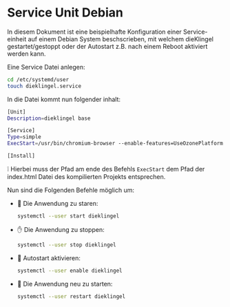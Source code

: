 # Service Unit Debian

In diesem Dokument ist eine beispielhafte Konfiguration einer Service-einheit auf einem
Debian System beschscrieben, mit welchem dieKlingel gestartet/gestoppt oder der Autostart
z.B. nach einem Reboot aktiviert werden kann.

Eine Service Datei anlegen:

```bash
cd /etc/systemd/user
touch dieklingel.service
```

In die Datei kommt nun folgender inhalt:

```bash
[Unit]
Description=dieklingel base

[Service]
Type=simple
ExecStart=/usr/bin/chromium-browser --enable-features=UseOzonePlatform --ozone-platform=wayland --noerrdialogs --disable-infobars --allow-file-access-from-files --use-fake-ui-for-media-stream --kiosk /home/pi/dieklingel_base/build/web/index.html

[Install]
```

❕ Hierbei muss der Pfad am ende des Befehls `ExecStart` dem Pfad der index.html Datei des kompilierten Projekts entsprechen.

Nun sind die Folgenden Befehle möglich um:

* 🚀 Die Anwendung zu staren:

    ```bash
    systemctl --user start dieklingel
    ```

* ✋ Die Anwendung zu stoppen:

    ```bash
    systemctl --user stop dieklingel
    ```

* 🚗 Autostart aktivieren:

    ```bash
    systemctl --user enable dieklingel
    ```

* 🔄 Die Anwendung neu zu starten:

    ```bash
    systemctl --user restart dieklingel
    ````
